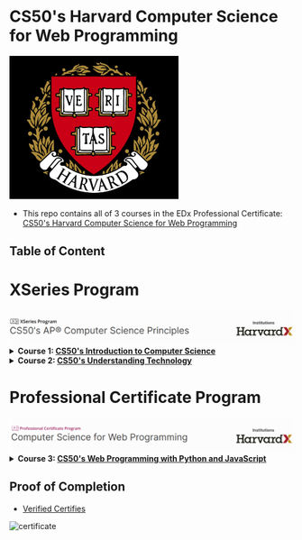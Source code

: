# CS50's Harvard Computer Science for Web Programming

<img src="./logo.jpg" style="width:300px;">

- This repo contains all of 3 courses in the EDx Professional Certificate: [CS50's Harvard Computer Science for Web Programming]()

## Table of Content

# XSeries Program
<img src="./XSeries Program.png">

<details>
<summary><b>Course 1: </b><a href=""><b>CS50's Introduction to Computer Science</b></a></summary>

  * Week 1: 
  * Week 2: 
  * Week 3: 
  * Week 4: 
  * Week 5: 
  * Week 6: 
  * Week 7: 
  * Week 8: 
  * Week 9: 
  * Week 10: 
</details>

<details>
<summary><b>Course 2: </b><a href=""><b>CS50's Understanding Technology</b></a></summary>

  * Week 1: 
  * Week 2: 
  * Week 3: 
  * Week 4: 
  * Week 5: 
  * Week 6: 
</details>

# Professional Certificate Program
<img src="./Professional Certificate Program.png">

<details>
<summary><b>Course 3: </b><a href=""><b>CS50's Web Programming with Python and JavaScript</b></a></summary>

  * Week 1: 
  * Week 2: 
  * Week 3: 
  * Week 4: 
  * Week 5: 
  * Week 6: 
  * Week 7: 
  * Week 8: 
  * Week 9: 
  * Week 10: 
</details>

## Proof of Completion

- <a href=""> Verified Certifies</a>

<img src="./certificate.png" alt="certificate">
